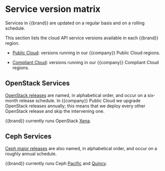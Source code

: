 # Service version matrix

Services in {{brand}} are updated on a regular basis and
on a rolling schedule.

This section lists the cloud API service versions available in each
{{brand}} region.

* [Public Cloud](public.md): versions running in our {{company}}
  Public Cloud regions.

* [Compliant Cloud](compliant.md): versions running in our
  {{company}} Compliant Cloud regions.


## OpenStack Services

[OpenStack releases](https://releases.openstack.org/) are named, in
alphabetical order, and occur on a six-month release schedule. In
{{company}} Public Cloud we upgrade OpenStack releases annually; this
means that we deploy every other OpenStack release and skip the
intervening one.

{{brand}} currently runs OpenStack
[Xena](https://releases.openstack.org/xena).


## Ceph Services

[Ceph major
releases](https://docs.ceph.com/en/latest/releases/index.html#release-timeline)
are also named, in alphabetical order, and occur on a roughly annual schedule.

{{brand}} currently runs Ceph
[Pacific](https://docs.ceph.com/en/latest/releases/pacific/) and
[Quincy](https://docs.ceph.com/en/latest/releases/quincy/).
